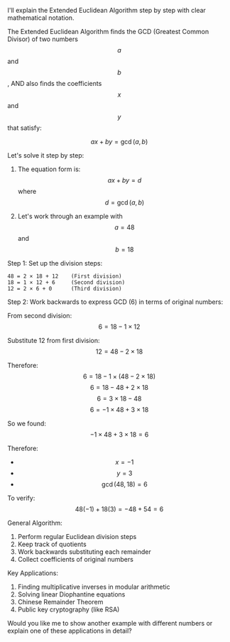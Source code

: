 I'll explain the Extended Euclidean Algorithm step by step with clear mathematical notation.

The Extended Euclidean Algorithm finds the GCD (Greatest Common Divisor) of two numbers $$a$$ and $$b$$, AND also finds the coefficients $$x$$ and $$y$$ that satisfy:

$$ax + by = \gcd(a,b)$$

Let's solve it step by step:

1) The equation form is:
   $$ax + by = d$$ where $$d = \gcd(a,b)$$

2) Let's work through an example with $$a=48$$ and $$b=18$$

Step 1: Set up the division steps:
```
48 = 2 × 18 + 12    (First division)
18 = 1 × 12 + 6     (Second division)
12 = 2 × 6 + 0      (Third division)
```

Step 2: Work backwards to express GCD (6) in terms of original numbers:

From second division:
$$6 = 18 - 1 × 12$$

Substitute 12 from first division:
$$12 = 48 - 2 × 18$$

Therefore:
$$6 = 18 - 1 × (48 - 2 × 18)$$
$$6 = 18 - 48 + 2 × 18$$
$$6 = 3 × 18 - 48$$
$$6 = -1 × 48 + 3 × 18$$

So we found:
$$-1 × 48 + 3 × 18 = 6$$

Therefore:
- $$x = -1$$
- $$y = 3$$
- $$\gcd(48,18) = 6$$

To verify: $$48(-1) + 18(3) = -48 + 54 = 6$$

General Algorithm:
1) Perform regular Euclidean division steps
2) Keep track of quotients
3) Work backwards substituting each remainder
4) Collect coefficients of original numbers

Key Applications:
1) Finding multiplicative inverses in modular arithmetic
2) Solving linear Diophantine equations
3) Chinese Remainder Theorem
4) Public key cryptography (like RSA)

Would you like me to show another example with different numbers or explain one of these applications in detail?